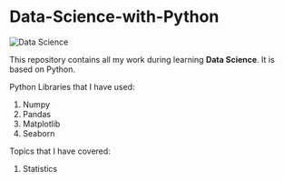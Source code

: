 # Data-Science-with-Python

![Data Science](https://www.google.com/url?sa=i&url=https%3A%2F%2Fcytech.cyu.fr%2Finternational-cy-tech%2Ffutur-etudiant-interesse-par-un-diplome-cy-tech%2Fle-bachelor-y-en-modelling-and-data-science%2Finternational-bachelor-y-data-science-by-design&psig=AOvVaw28oNOUtsF8OjQ-m8w40FoB&ust=1689956361456000&source=images&cd=vfe&opi=89978449&ved=0CBEQjRxqFwoTCLjolIjYnYADFQAAAAAdAAAAABAE)

This repository contains all my work during learning <b>Data Science</b>. It is based on Python.  

Python Libraries that I have used:
1. Numpy
2. Pandas
3. Matplotlib
4. Seaborn

Topics that I have covered:
1. Statistics